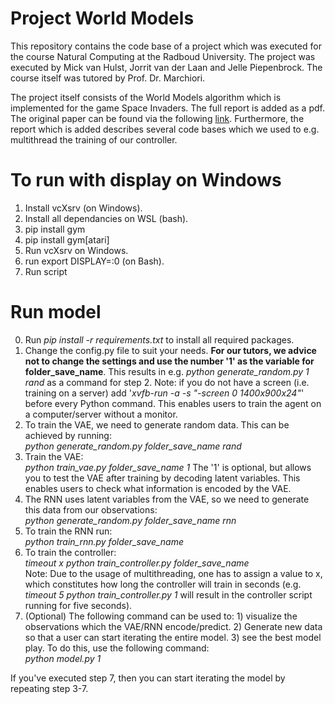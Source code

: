 # Project World Models
This repository contains the code base of a project which was executed for the course Natural Computing at the Radboud University. The project was executed by Mick van Hulst, Jorrit van der Laan and Jelle Piepenbrock. The course itself was tutored by Prof. Dr. Marchiori.

The project itself consists of the World Models algorithm which is implemented for the game Space Invaders. The full report is added as a pdf. The original paper can be found via the following [link](https://worldmodels.github.io/). Furthermore, the report which is added describes several code bases which we used to e.g. multithread the training of our controller.

# To run with display on Windows
1. Install vcXsrv (on Windows).
2. Install all dependancies on WSL (bash).
3. pip install gym
4. pip install gym[atari]
5. Run vcXsrv on Windows.
6. run export DISPLAY=:0 (on Bash).
7. Run script

# Run model
0. Run *pip install -r requirements.txt* to install all required packages.
1. Change the config.py file to suit your needs. **For our tutors, we advice not to change the settings and use the number '1' as the variable for folder_save_name**. This results in e.g. *python generate_random.py 1 rand* as a command for step 2.
Note: if you do not have a screen (i.e. training on a server) add '*xvfb-run -a -s "-screen 0 1400x900x24"*' before every Python command. This enables users to train the agent on a computer/server without a monitor.
2. To train the VAE, we need to generate random data. This can be achieved by running: \
*python generate_random.py folder_save_name rand* 
3. Train the VAE: \
*python train_vae.py folder_save_name 1*
The '1' is optional, but allows you to test the VAE after training by decoding latent variables. This enables
users to check what information is encoded by the VAE.
4. The RNN uses latent variables from the VAE, so we need to generate this data from our observations: \
*python generate_random.py folder_save_name rnn*
5. To train the RNN run: \
*python train_rnn.py folder_save_name*
6. To train the controller: \
*timeout x python train_controller.py folder_save_name* \
Note: Due to the usage of multithreading, one has to assign a value to x, which constitutes how long the controller will train in seconds (e.g. *timeout 5 python train_controller.py 1* will result in the controller script running for five seconds). 
7. (Optional) The following command can be used to: 1) visualize the observations which the VAE/RNN encode/predict. 2) Generate new data so that a user can start iterating the entire model. 3) see the best model play. To do this, use the following command: \
*python model.py 1*

If you've executed step 7, then you can start iterating the model by repeating step 3-7.